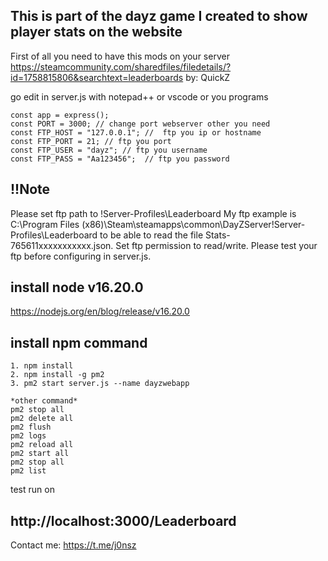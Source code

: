 ## This is part of the dayz game I created to show player stats on the website

First of all you need to have this mods on your server
https://steamcommunity.com/sharedfiles/filedetails/?id=1758815806&searchtext=leaderboards by: QuickZ

go edit in server.js with notepad++ or vscode or you programs
  ```
const app = express();
const PORT = 3000; // change port webserver other you need
const FTP_HOST = "127.0.0.1"; //  ftp you ip or hostname  
const FTP_PORT = 21; // ftp you port 
const FTP_USER = "dayz"; // ftp you username
const FTP_PASS = "Aa123456";  // ftp you password
  ```
## !!Note

 Please set ftp path to !Server-Profiles\Leaderboard
My ftp example is C:\Program Files (x86)\Steam\steamapps\common\DayZServer\!Server-Profiles\Leaderboard
to be able to read the file Stats-765611xxxxxxxxxxx.json. Set ftp permission to read/write. Please test your ftp before configuring in server.js.


## install node v16.20.0
https://nodejs.org/en/blog/release/v16.20.0

## install npm command
  ```
1. npm install
2. npm install -g pm2
3. pm2 start server.js --name dayzwebapp

*other command* 
pm2 stop all
pm2 delete all
pm2 flush
pm2 logs
pm2 reload all
pm2 start all
pm2 stop all
pm2 list
```

test run on 

## http://localhost:3000/Leaderboard

Contact me: https://t.me/j0nsz
